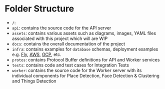 # Folder Structure

- `/`: 
- `api`: contains the source code for the API server
- `assets`: contains various assets such as diagrams, images, YAML files associated with this project which will are WIP
- `docs`: contains the overall documentation of the project
- `infra`: contains examples for `database` schemas, deployment examples e.g. [Fly](https://fly.io), [AWS](https://aws.amazon.com/), [GCP](https://cloud.google.com/), etc.
- `protos`: contains Protocol Buffer definitions for API and Worker services
- `tests`: contains code and test cases for Integration Tests
- `worker`: contains the source code for the Worker server with its individual components for Place Detection, Face Detection & Clustering and Things Detection
